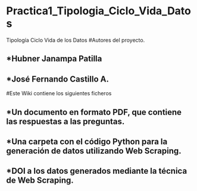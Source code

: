# Practica1_Tipologia_Ciclo_Vida_Datos
Tipología Ciclo Vida de los Datos
#Autores del proyecto.
## *Hubner Janampa Patilla
## *José Fernando Castillo A.
#Este Wiki contiene los siguientes ficheros
## *Un documento en formato PDF, que contiene las respuestas a las preguntas.
## *Una carpeta con el código Python para la generación de datos utilizando Web Scraping.
## *DOI a los datos generados mediante la técnica de Web Scraping.
